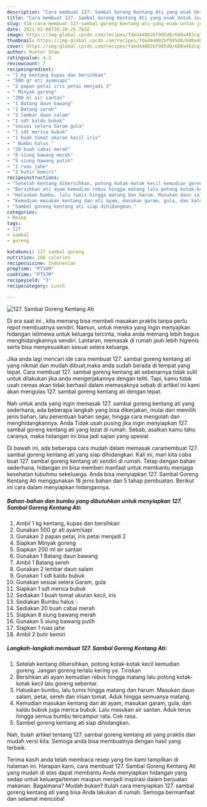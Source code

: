 ```yaml
---
description: "Cara membuat 127. Sambal Goreng Kentang Ati yang enak Untuk Jualan"
title: "Cara membuat 127. Sambal Goreng Kentang Ati yang enak Untuk Jualan"
slug: 416-cara-membuat-127-sambal-goreng-kentang-ati-yang-enak-untuk-jualan
date: 2021-02-06T20:20:25.763Z
image: https://img-global.cpcdn.com/recipes/fded44802bf995d0/680x482cq70/127-sambal-goreng-kentang-ati-foto-resep-utama.jpg
thumbnail: https://img-global.cpcdn.com/recipes/fded44802bf995d0/680x482cq70/127-sambal-goreng-kentang-ati-foto-resep-utama.jpg
cover: https://img-global.cpcdn.com/recipes/fded44802bf995d0/680x482cq70/127-sambal-goreng-kentang-ati-foto-resep-utama.jpg
author: Hunter Shaw
ratingvalue: 4.2
reviewcount: 7
recipeingredient:
- "1 kg kentang kupas dan bersihkan"
- "500 gr ati ayamsapi"
- "2 papan petai iris petai menjadi 2"
- " Minyak goreng"
- "200 ml air santan"
- "1 Batang daun bawang"
- "1 Batang sereh"
- "2 lembar daun salam"
- "1 sdt kaldu bubuk"
- "sesuai selera Garam gula"
- "1 sdt merica bubuk"
- "1 buah tomat ukuran kecil iris"
- " Bumbu halus "
- "20 buah cabai merah"
- "8 siung bawang merah"
- "5 siung bawang putih"
- "1 ruas jahe"
- "2 butir kemiri"
recipeinstructions:
- "Setelah kentang dibersihkan, potong kotak-kotak kecil kemudian goreng. Jangan goreng terlalu kering ya. Tiriskan"
- "Bersihkan ati ayam kemudian rebus hingga matang lalu potong kotak-kotak kecil lalu goreng sebentar."
- "Haluskan bumbu, lalu tumis hingga matang dan harum. Masukan daun salam, petai, sereh dan irisan tomat. Aduk hingga semuanya matang."
- "Kemudian masukan kentang dan ati ayam, masukan garam, gula, dan kaldu bubuk juga merica bubuk. Lalu masukan air santan. Aduk terus hingga semua bumbu tercampur rata. Cek rasa."
- "Sambel goreng kentang ati siap dihidangkan."
categories:
- Resep
tags:
- 127
- sambal
- goreng

katakunci: 127 sambal goreng 
nutrition: 266 calories
recipecuisine: Indonesian
preptime: "PT16M"
cooktime: "PT57M"
recipeyield: "3"
recipecategory: Lunch

---
```



![127. Sambal Goreng Kentang Ati](https://img-global.cpcdn.com/recipes/fded44802bf995d0/680x482cq70/127-sambal-goreng-kentang-ati-foto-resep-utama.jpg)

Di era  saat ini , kita memang bisa membeli masakan praktis tanpa perlu repot membuatnya sendiri. Namun, untuk mereka yang ingin menyajikan hidangan istimewa untuk keluarga tercinta, maka anda memang lebih bagus menghidangkannya sendiri. Lantaran, memasak di rumah jauh lebih higienis serta bisa menyesuaikan sesuai selera keluarga.

Jika anda lagi mencari ide cara membuat 127. sambal goreng kentang ati yang nikmat dan mudah dibuat,maka anda sudah berada di tempat yang tepat. Cara membuat 127. sambal goreng kentang ati  sebenarnya tidak sulit untuk dilakukan jika anda mengerjakannya dengan teliti. Tapi, kamu tidak usah cemas akan tidak berhasil dalam memasaknya 
sebab di artikel ini kami akan mengulas 127. sambal goreng kentang ati dengan tepat.  



Nah untuk anda yang ingin memasak 127. sambal goreng kentang ati yang sederhana, ada beberapa langkah yang bisa dikerjakan, mulai dari memilih jenis bahan, lalu penentuan bahan segar, hingga cara mengolah dan menghidangkannya. Anda Tidak usah pusing jika ingin menyiapkan 127. sambal goreng kentang ati yang lezat di rumah. Sebab, asalkan kamu  tahu caranya, maka hidangan ini bisa jadi sajian yang spesial.

Di bawah ini, ada beberapa cara mudah dalam memasak caramembuat 127. sambal goreng kentang ati yang siap dihidangkan. Kali ini, mari kita coba buat 127. sambal goreng kentang ati sendiri di rumah. Tetap dengan bahan sederhana, hidangan ini bisa memberi manfaat untuk membantu menjaga kesehatan tubuhmu sekeluarga. Anda bisa menyiapkan 127. Sambal Goreng Kentang Ati menggunakan 18 jenis bahan dan 5 tahap pembuatan. Berikut ini cara dalam menyiapkan hidangannya.

<!--inarticleads1-->

##### Bahan-bahan dan bumbu yang dibutuhkan untuk menyiapkan 127. Sambal Goreng Kentang Ati:

1. Ambil 1 kg kentang, kupas dan bersihkan
1. Gunakan 500 gr ati ayam/sapi
1. Gunakan 2 papan petai, iris petai menjadi 2
1. Siapkan  Minyak goreng
1. Siapkan 200 ml air santan
1. Gunakan 1 Batang daun bawang
1. Ambil 1 Batang sereh
1. Gunakan 2 lembar daun salam
1. Gunakan 1 sdt kaldu bubuk
1. Gunakan sesuai selera Garam, gula
1. Siapkan 1 sdt merica bubuk
1. Sediakan 1 buah tomat ukuran kecil, iris
1. Sediakan  Bumbu halus :
1. Sediakan 20 buah cabai merah
1. Siapkan 8 siung bawang merah
1. Gunakan 5 siung bawang putih
1. Siapkan 1 ruas jahe
1. Ambil 2 butir kemiri




<!--inarticleads2-->

##### Langkah-langkah membuat 127. Sambal Goreng Kentang Ati:

1. Setelah kentang dibersihkan, potong kotak-kotak kecil kemudian goreng. Jangan goreng terlalu kering ya. Tiriskan
1. Bersihkan ati ayam kemudian rebus hingga matang lalu potong kotak-kotak kecil lalu goreng sebentar.
1. Haluskan bumbu, lalu tumis hingga matang dan harum. Masukan daun salam, petai, sereh dan irisan tomat. Aduk hingga semuanya matang.
1. Kemudian masukan kentang dan ati ayam, masukan garam, gula, dan kaldu bubuk juga merica bubuk. Lalu masukan air santan. Aduk terus hingga semua bumbu tercampur rata. Cek rasa.
1. Sambel goreng kentang ati siap dihidangkan.




Nah, itulah artikel tentang  127. sambal goreng kentang ati  yang praktis dan mudah versi kita. Semoga anda bisa membuatnya dengan hasil yang terbaik. 

Terima kasih anda telah membaca resep yang tim kami tampilkan di halaman ini. Harapan kami, cara membuat  127. Sambal Goreng Kentang Ati yang mudah di atas dapat membantu Anda menyiapkan hidangan yang sedap untuk keluarga/teman maupun menjadi inspirasi dalam berjualan makanan. Bagaimana? Mudah bukan? Itulah cara menyiapkan 127. sambal goreng kentang ati yang bisa Anda lakukan di rumah. Semoga bermanfaat dan selamat mencoba!

